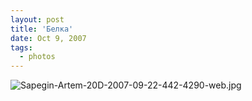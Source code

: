 ```yaml
---
layout: post
title: 'Белка'
date: Oct 9, 2007
tags:
  - photos
---
```


![Sapegin-Artem-20D-2007-09-22-442-4290-web.jpg](upload://Sapegin-Artem-20D-2007-09-22-442-4290-web.jpg)

